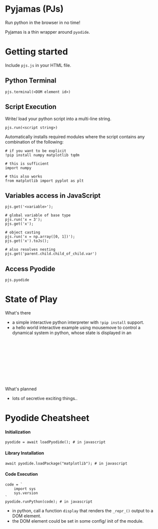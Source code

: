 # Pyjamas (PJs)

Run python in the browser in no time! 

Pyjamas is a thin wrapper around `pyodide`.

# Getting started

Include `pjs.js` in your HTML file.

## Python Terminal

```
pjs.terminal(<DOM element id>)
```

## Script Execution

Write/ load your python script into a multi-line string.

```
pjs.run(<script string>)
```
Automatically installs required modules where the script contains any combination of the following:

```
# if you want to be explicit
!pip install numpy matplotlib tqdm 

# this is sufficient
import numpy 

# this also works
from matplotlib import pyplot as plt 
```


## Variables access in JavaScript

```
pjs.get('<variable>');
```

```
# global variable of base type
pjs.run('x = 3');
pjs.get('x');

# object casting
pjs.run('x = np.array([0, 1])');
pjs.get('x').toJs();

# also resolves nesting
pjs.get('parent.child.child_of_child.var')
```

## Access Pyodide

```
pjs.pyodide
```

# State of Play

What's there
  - a simple interactive python interpreter with `!pip install` support.
  - a hello world interactive example using mousemove to control a dynamical system in python, whose state is displayed in an <svg> using javascript.
  
What's planned
  - lots of secretive exciting things..

# Pyodide Cheatsheet

#### Initialization

```
pyodide = await loadPyodide(); # in javascript
```

#### Library Installation
```
await pyodide.loadPackage("matplotlib"); # in javascript
```

#### Code Execution
```
code = `
    import sys
    sys.version
`
pyodide.runPython(code); # in javascript
```



- in python, call a function `display` that renders the `_repr_()` output to a DOM element.
- the DOM element could be set in some config/ init of the module.